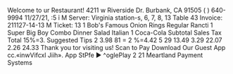 Welcome to ur Restaurant! 4211 w Riverside Dr. Burbank, CA 91505 ( ) 640-9994 11/27/21, :5 ỉ M Server: Virginia station-s, 6, 7, 8, 13 Table 43 Invoice: 211127-14-13 M Ticket: 13 1 Bob's Famous Onion Rings Regular Rancti 1 Super Big Boy Combo Dinner Salad Italian 1 Coca-Cola Subtotal Sales Tax Total 15%=3. Suggested Tips 2 3.98 81 = 2 %=4.42 5 29 13.49 3.29 22.07 2.26 24.33 Thank you tor visiting us! Scan to Pay Download Our Guest App cc.«inwVifcxl Jiih». App StPfe ► ^oglePlay 2 21 Meartland Payment Systems